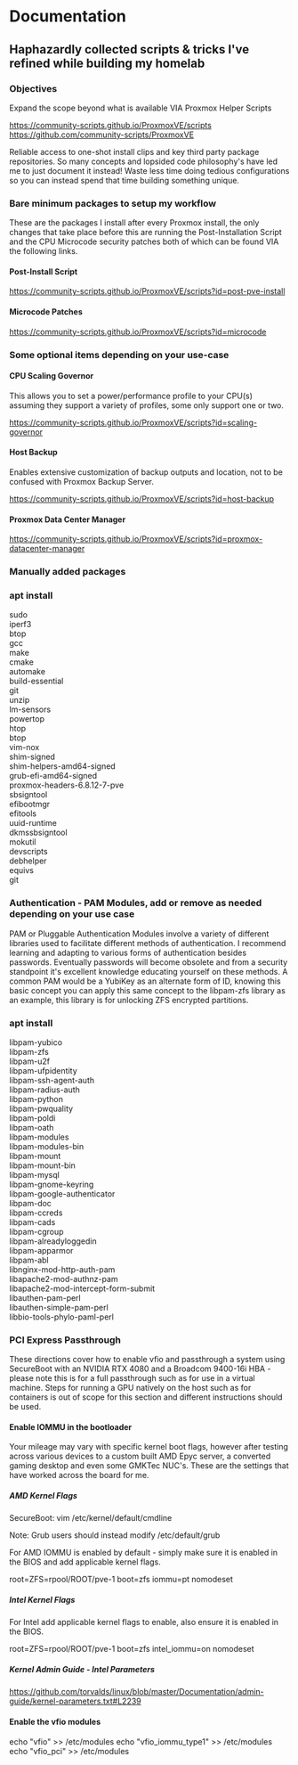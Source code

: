 # Documentation

## Haphazardly collected scripts & tricks I've refined while building my homelab

### Objectives

Expand the scope beyond what is available VIA Proxmox Helper Scripts

<https://community-scripts.github.io/ProxmoxVE/scripts>
<https://github.com/community-scripts/ProxmoxVE>

Reliable access to one-shot install clips and key third party package
repositories. So many concepts and lopsided code philosophy's have led
me to just document it instead! Waste less time doing tedious configurations
so you can instead spend that time building something unique.

### Bare minimum packages to setup my workflow

<p>These are the packages I install after every Proxmox install, the only changes
that take place before this are running the Post-Installation Script and the CPU
Microcode security patches both of which can be found VIA the following links.

#### Post-Install Script

<https://community-scripts.github.io/ProxmoxVE/scripts?id=post-pve-install>

#### Microcode Patches

<https://community-scripts.github.io/ProxmoxVE/scripts?id=microcode>

### Some optional items depending on your use-case

#### CPU Scaling Governor

<p> This allows you to set a power/performance profile to your CPU(s) assuming
they support a variety of profiles, some only support one or two.

<https://community-scripts.github.io/ProxmoxVE/scripts?id=scaling-governor>

#### Host Backup

<p> Enables extensive customization of backup outputs and location, not to
be confused with Proxmox Backup Server.

<https://community-scripts.github.io/ProxmoxVE/scripts?id=host-backup>

#### Proxmox Data Center Manager

<https://community-scripts.github.io/ProxmoxVE/scripts?id=proxmox-datacenter-manager>

### Manually added packages

<h3>apt install</h3>
sudo<br />
iperf3<br />
btop<br />
gcc<br />
make<br />
cmake<br />
automake<br />
build-essential<br />
git<br />
unzip<br />
lm-sensors<br />
powertop<br />
htop<br />
btop<br />
vim-nox<br />
shim-signed<br />
shim-helpers-amd64-signed<br />
grub-efi-amd64-signed<br />
proxmox-headers-6.8.12-7-pve<br />
sbsigntool<br />
efibootmgr<br />
efitools<br />
uuid-runtime<br />
dkmssbsigntool<br />
mokutil<br />
devscripts<br />
debhelper<br />
equivs<br />
git<br />

### Authentication - PAM Modules, add or remove as needed depending on your use case

<p>PAM or Pluggable Authentication Modules involve a variety of different
libraries used to facilitate different methods of authentication. I recommend
learning and adapting to various forms of authentication besides passwords.
Eventually passwords will become obsolete and from a security standpoint it's
excellent knowledge educating yourself on these methods. A common PAM would be
a YubiKey as an alternate form of ID, knowing this basic concept you can apply this
same concept to the libpam-zfs library as an example, this library is for
unlocking ZFS encrypted partitions.

<h3>apt install</h3>
libpam-yubico<br />
libpam-zfs<br />
libpam-u2f<br />
libpam-ufpidentity<br />
libpam-ssh-agent-auth<br />
libpam-radius-auth<br />
libpam-python<br />
libpam-pwquality<br />
libpam-poldi<br />
libpam-oath<br />
libpam-modules<br />
libpam-modules-bin<br />
libpam-mount<br />
libpam-mount-bin<br />
libpam-mysql<br />
libpam-gnome-keyring<br />
libpam-google-authenticator<br />
libpam-doc<br />
libpam-ccreds<br />
libpam-cads<br />
libpam-cgroup<br />
libpam-alreadyloggedin<br />
libpam-apparmor<br />
libpam-abl<br />
libnginx-mod-http-auth-pam<br />
libapache2-mod-authnz-pam<br />
libapache2-mod-intercept-form-submit<br />
libauthen-pam-perl<br />
libauthen-simple-pam-perl<br />
libbio-tools-phylo-paml-perl<br />

### PCI Express Passthrough

<p>These directions cover how to enable vfio and passthrough a
system using SecureBoot with an NVIDIA RTX 4080 and a Broadcom
9400-16i HBA - please note this is for a full passthrough such as
for use in a virtual machine. Steps for running a GPU natively on
the host such as for containers is out of scope for this section
and different instructions should be used.</p>

#### Enable IOMMU in the bootloader

<p>Your mileage may vary with specific kernel boot flags, however
after testing across various devices to a custom built AMD Epyc server,
a converted gaming desktop and even some GMKTec NUC's. These are
the settings that have worked across the board for me.</p>

##### AMD Kernel Flags

SecureBoot:
vim /etc/kernel/default/cmdline

Note: Grub users should instead modify /etc/default/grub

For AMD IOMMU is enabled by default - simply make sure it is
enabled in the BIOS and add applicable kernel flags.

root=ZFS=rpool/ROOT/pve-1 boot=zfs iommu=pt nomodeset

##### Intel Kernel Flags

For Intel add applicable kernel flags to enable, also ensure
it is enabled in the BIOS.

root=ZFS=rpool/ROOT/pve-1 boot=zfs intel_iommu=on nomodeset

##### Kernel Admin Guide - Intel Parameters

<https://github.com/torvalds/linux/blob/master/Documentation/admin-guide/kernel-parameters.txt#L2239>

#### Enable the vfio modules

echo "vfio" >> /etc/modules
echo "vfio_iommu_type1" >> /etc/modules
echo "vfio_pci" >> /etc/modules